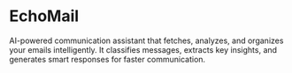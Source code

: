 # EchoMail
AI-powered communication assistant that fetches, analyzes, and organizes your emails intelligently. It classifies messages, extracts key insights, and generates smart responses for faster communication.
